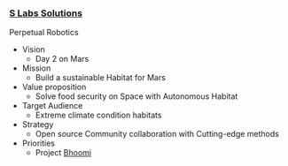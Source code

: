 ### [S Labs Solutions](https://slabstech.com/)

Perpetual Robotics

* Vision
    * Day 2 on Mars
* Mission
    * Build a sustainable Habitat for Mars
* Value proposition
    * Solve food security on Space with Autonomous Habitat
* Target Audience
    * Extreme climate condition habitats
* Strategy
    * Open source Community collaboration with Cutting-edge methods
* Priorities
    * Project [Bhoomi](https://mangala.earth)

<!--
* Objectives
* Culture
* Values
-->
